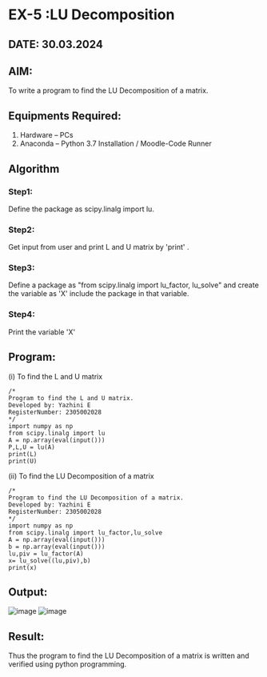 # EX-5 :LU Decomposition 
## DATE: 30.03.2024
## AIM:
To write a program to find the LU Decomposition of a matrix.

## Equipments Required:
1. Hardware – PCs
2. Anaconda – Python 3.7 Installation / Moodle-Code Runner

## Algorithm
### Step1:
Define the package as scipy.linalg import lu.
### Step2:
Get input from user and print L and U matrix by 'print' .
### Step3:
Define a package as "from scipy.linalg import lu_factor, lu_solve" and create the variable as 'X' include the package in that variable.
### Step4:
Print the variable 'X' 

## Program:
(i) To find the L and U matrix
```
/*
Program to find the L and U matrix.
Developed by: Yazhini E
RegisterNumber: 2305002028
*/
import numpy as np
from scipy.linalg import lu
A = np.array(eval(input()))
P,L,U = lu(A)
print(L)
print(U)
```
(ii) To find the LU Decomposition of a matrix
```
/*
Program to find the LU Decomposition of a matrix.
Developed by: Yazhini E
RegisterNumber: 2305002028
*/
import numpy as np
from scipy.linalg import lu_factor,lu_solve
A = np.array(eval(input()))
b = np.array(eval(input()))
lu,piv = lu_factor(A)
x= lu_solve((lu,piv),b)
print(x)
```

## Output:
![image](https://github.com/RahulM2005R/LU-Decomposition/assets/166299886/d59bb26d-b5db-4646-9fc4-6d4e8f0a7083)
![image](https://github.com/RahulM2005R/LU-Decomposition/assets/166299886/6b3c154c-4135-4a01-b5c1-d9bafe9bfee8)


## Result:
Thus the program to find the LU Decomposition of a matrix is written and verified using python programming.

